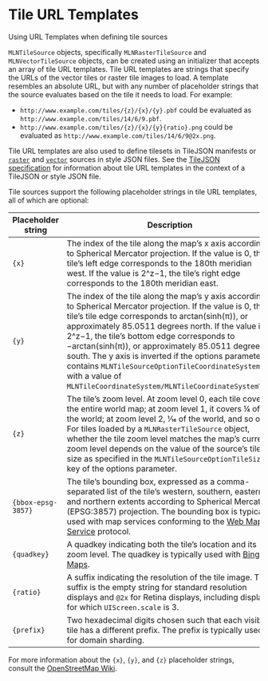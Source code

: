 # Tile URL Templates

Using URL Templates when defining tile sources

``MLNTileSource`` objects, specifically ``MLNRasterTileSource`` and
``MLNVectorTileSource`` objects, can be created using an initializer that accepts
an array of tile URL templates. Tile URL templates are strings that specify the
URLs of the vector tiles or raster tile images to load. A template resembles an
absolute URL, but with any number of placeholder strings that the source
evaluates based on the tile it needs to load. For example:

* `http://www.example.com/tiles/{z}/{x}/{y}.pbf` could be
   evaluated as `http://www.example.com/tiles/14/6/9.pbf`.
* `http://www.example.com/tiles/{z}/{x}/{y}{ratio}.png` could be
   evaluated as `http://www.example.com/tiles/14/6/9@2x.png`.

Tile URL templates are also used to define tilesets in TileJSON manifests or
[`raster`](https://maplibre.org/maplibre-style-spec/sources/#raster)
and
[`vector`](https://maplibre.org/maplibre-style-spec/sources/#vector-tiles)
sources in style JSON files. See the
[TileJSON specification](https://github.com/mapbox/tilejson-spec/tree/master/2.2.0)
for information about tile URL templates in the context of a TileJSON or style
JSON file.

Tile sources support the following placeholder strings in tile URL templates,
all of which are optional:

| Placeholder string | Description |
| --- | --- |
| `{x}` | The index of the tile along the map’s x axis according to Spherical Mercator projection. If the value is 0, the tile’s left edge corresponds to the 180th meridian west. If the value is 2^z−1, the tile’s right edge corresponds to the 180th meridian east. |
| `{y}` | The index of the tile along the map’s y axis according to Spherical Mercator projection. If the value is 0, the tile’s tile edge corresponds to arctan(sinh(π)), or approximately 85.0511 degrees north. If the value is 2^z−1, the tile’s bottom edge corresponds to −arctan(sinh(π)), or approximately 85.0511 degrees south. The y axis is inverted if the options parameter contains ``MLNTileSourceOptionTileCoordinateSystem`` with a value of ``MLNTileCoordinateSystem/MLNTileCoordinateSystemTMS``. |
| `{z}` | The tile’s zoom level. At zoom level 0, each tile covers the entire world map; at zoom level 1, it covers ¼ of the world; at zoom level 2, 1⁄16 of the world, and so on. For tiles loaded by a ``MLNRasterTileSource`` object, whether the tile zoom level matches the map’s current zoom level depends on the value of the source’s tile size as specified in the ``MLNTileSourceOptionTileSize`` key of the options parameter. |
| `{bbox-epsg-3857}` | The tile’s bounding box, expressed as a comma-separated list of the tile’s western, southern, eastern, and northern extents according to Spherical Mercator (EPSG:3857) projection. The bounding box is typically used with map services conforming to the <a href="http://www.opengeospatial.org/standards/wms">Web Map Service</a> protocol. |
| `{quadkey}` | A quadkey indicating both the tile’s location and its zoom level. The quadkey is typically used with <a href="https://msdn.microsoft.com/en-us/library/bb259689.aspx">Bing Maps</a>.  |
| `{ratio}` | A suffix indicating the resolution of the tile image. The suffix is the empty string for standard resolution displays and `@2x` for Retina displays, including displays for which `UIScreen.scale` is 3.  |
| `{prefix}` | Two hexadecimal digits chosen such that each visible tile has a different prefix. The prefix is typically used for domain sharding. |

For more information about the `{x}`, `{y}`, and `{z}` placeholder strings,
consult the
[OpenStreetMap Wiki](https://wiki.openstreetmap.org/wiki/Slippy_map_tilenames).
